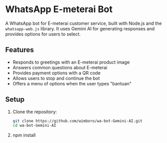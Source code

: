 # WhatsApp E-meterai Bot

A WhatsApp bot for E-meterai customer service, built with Node.js and the `whatsapp-web.js` library. It uses Gemini AI for generating responses and provides options for users to select.

## Features

- Responds to greetings with an E-meterai product image
- Answers common questions about E-meterai
- Provides payment options with a QR code
- Allows users to stop and continue the bot
- Offers a menu of options when the user types "bantuan"

## Setup

1. Clone the repository:
   ```bash
   git clone https://github.com/wimboro/wa-bot-Gemini-AI.git
   cd wa-bot-Gemini-AI
2. npm install